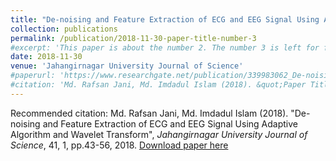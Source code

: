 ```yaml
---
title: "De-noising and Feature Extraction of ECG and EEG Signal Using Adaptive Algorithm and Wavelet Transform"
collection: publications
permalink: /publication/2018-11-30-paper-title-number-3
#excerpt: 'This paper is about the number 2. The number 3 is left for future work.'
date: 2018-11-30
venue: 'Jahangirnagar University Journal of Science'
#paperurl: 'https://www.researchgate.net/publication/339983062_De-noising_and_Feature_Extraction_of_ECG_and_EEG_Signal_Using_Adaptive_Algorithm_and_Wavelet_Transform'
#citation: 'Md. Rafsan Jani, Md. Imdadul Islam (2018). &quot;Paper Title Number 2.&quot; <i>{venue} 1</i>. 1(2).'
---
```

Recommended citation: Md. Rafsan Jani, Md. Imdadul Islam (2018). "De-noising and Feature Extraction of ECG and EEG Signal Using Adaptive Algorithm and Wavelet Transform", <i>Jahangirnagar University Journal of Science</i>, 41, 1, pp.43-56, 2018.
[Download paper here](https://www.researchgate.net/publication/339983062_De-noising_and_Feature_Extraction_of_ECG_and_EEG_Signal_Using_Adaptive_Algorithm_and_Wavelet_Transform)